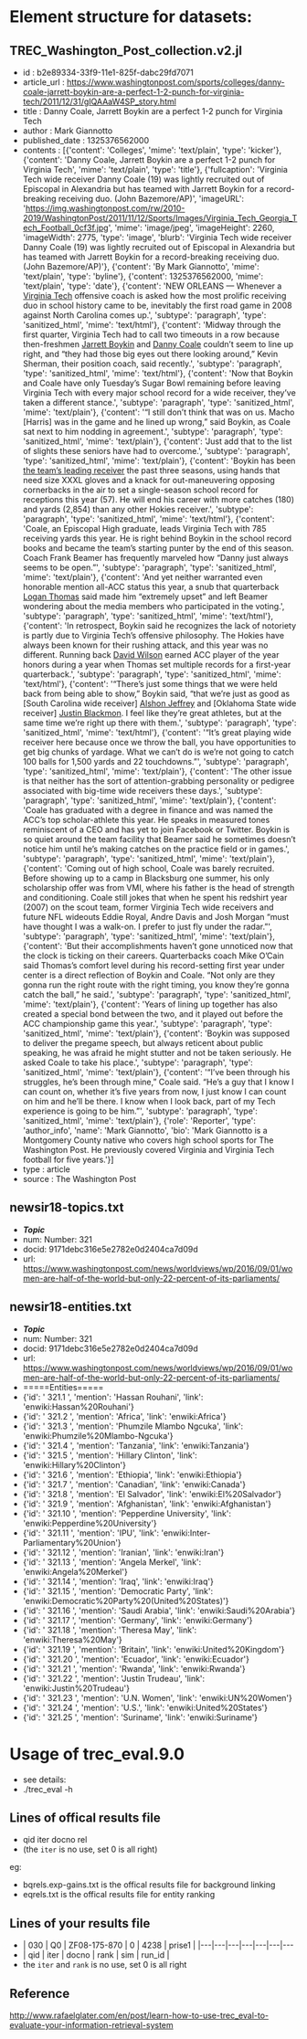 Element structure for datasets:
=======================

## TREC_Washington_Post_collection.v2.jl
* id : b2e89334-33f9-11e1-825f-dabc29fd7071
* article_url : https://www.washingtonpost.com/sports/colleges/danny-coale-jarrett-boykin-are-a-perfect-1-2-punch-for-virginia-tech/2011/12/31/gIQAAaW4SP_story.html
* title : Danny Coale, Jarrett Boykin are a perfect 1-2 punch for Virginia Tech
* author : Mark Giannotto
* published_date : 1325376562000
* contents : [{'content': 'Colleges', 'mime': 'text/plain', 'type': 'kicker'}, {'content': 'Danny Coale, Jarrett Boykin are a perfect 1-2 punch for Virginia Tech', 'mime': 'text/plain', 'type': 'title'}, {'fullcaption': 'Virginia Tech wide receiver Danny Coale (19) was lightly recruited out of Episcopal in Alexandria but has teamed with Jarrett Boykin for a record-breaking receiving duo. (John Bazemore/AP)', 'imageURL': 'https://img.washingtonpost.com/rw/2010-2019/WashingtonPost/2011/11/12/Sports/Images/Virginia_Tech_Georgia_Tech_Football_0cf3f.jpg', 'mime': 'image/jpeg', 'imageHeight': 2260, 'imageWidth': 2775, 'type': 'image', 'blurb': 'Virginia Tech wide receiver Danny Coale (19) was lightly recruited out of Episcopal in Alexandria but has teamed with Jarrett Boykin for a record-breaking receiving duo. (John Bazemore/AP)'}, {'content': 'By Mark Giannotto', 'mime': 'text/plain', 'type': 'byline'}, {'content': 1325376562000, 'mime': 'text/plain', 'type': 'date'}, {'content': '<span class="dateline">NEW ORLEANS —</span> Whenever a <a href="http://www.washingtonpost.com/blogs/hokies-journal" title="www.washingtonpost.com">Virginia Tech</a> offensive coach is asked how the most prolific receiving duo in school history came to be, inevitably the first road game in 2008 against North Carolina comes up.', 'subtype': 'paragraph', 'type': 'sanitized_html', 'mime': 'text/html'}, {'content': 'Midway through the first quarter, Virginia Tech had to call two timeouts in a row because then-freshmen <a href="http://stats.washingtonpost.com/cfb/players.asp?id=168641&team=16" title="stats.washingtonpost.com">Jarrett Boykin</a> and <a href="http://stats.washingtonpost.com/cfb/players.asp?id=155812&team=16" title="stats.washingtonpost.com">Danny Coale</a> couldn’t seem to line up right, and “they had those big eyes out there looking around,” Kevin Sherman, their position coach, said recently.', 'subtype': 'paragraph', 'type': 'sanitized_html', 'mime': 'text/html'}, {'content': 'Now that Boykin and Coale have only Tuesday’s Sugar Bowl remaining before leaving Virginia Tech with every major school record for a wide receiver, they’ve taken a different stance.', 'subtype': 'paragraph', 'type': 'sanitized_html', 'mime': 'text/plain'}, {'content': '“I still don’t think that was on us. Macho [Harris] was in the game and he lined up wrong,” said Boykin, as Coale sat next to him nodding in agreement.', 'subtype': 'paragraph', 'type': 'sanitized_html', 'mime': 'text/plain'}, {'content': 'Just add that to the list of slights these seniors have had to overcome.', 'subtype': 'paragraph', 'type': 'sanitized_html', 'mime': 'text/plain'}, {'content': 'Boykin has been <a href="http://stats.washingtonpost.com/cfb/teamstats.asp?team=16&report=stats" title="stats.washingtonpost.com">the team’s leading receiver</a> the past three seasons, using hands that need size XXXL gloves and a knack for out-maneuvering opposing cornerbacks in the air to set a single-season school record for receptions this year (57). He will end his career with more catches (180) and yards (2,854) than any other Hokies receiver.', 'subtype': 'paragraph', 'type': 'sanitized_html', 'mime': 'text/html'}, {'content': 'Coale, an Episcopal High graduate, leads Virginia Tech with 785 receiving yards this year. He is right behind Boykin in the school record books and became the team’s starting punter by the end of this season. Coach Frank Beamer has frequently marveled how “Danny just always seems to be open.”', 'subtype': 'paragraph', 'type': 'sanitized_html', 'mime': 'text/plain'}, {'content': 'And yet neither warranted even honorable mention all-ACC status this year, a snub that quarterback <a href="http://stats.washingtonpost.com/cfb/players.asp?id=181182&team=16" title="stats.washingtonpost.com">Logan Thomas</a> said made him “extremely upset” and left Beamer wondering about the media members who participated in the voting.', 'subtype': 'paragraph', 'type': 'sanitized_html', 'mime': 'text/html'}, {'content': 'In retrospect, Boykin said he recognizes the lack of notoriety is partly due to Virginia Tech’s offensive philosophy. The Hokies have always been known for their rushing attack, and this year was no different. Running back <a href="http://stats.washingtonpost.com/cfb/players.asp?id=181186&team=16" title="stats.washingtonpost.com">David Wilson</a> earned ACC player of the year honors during a year when Thomas set multiple records for a first-year quarterback.', 'subtype': 'paragraph', 'type': 'sanitized_html', 'mime': 'text/html'}, {'content': '“There’s just some things that we were held back from being able to show,” Boykin said, “that we’re just as good as [South Carolina wide receiver] <a href="http://stats.washingtonpost.com/cfb/players.asp?id=180564&team=70" title="stats.washingtonpost.com">Alshon Jeffrey</a> and [Oklahoma State wide receiver] <a href="http://stats.washingtonpost.com/cfb/players.asp?id=166655&team=25" title="stats.washingtonpost.com">Justin Blackmon</a>. I feel like they’re great athletes, but at the same time we’re right up there with them.', 'subtype': 'paragraph', 'type': 'sanitized_html', 'mime': 'text/html'}, {'content': '“It’s great playing wide receiver here because once we throw the ball, you have opportunities to get big chunks of yardage. What we can’t do is we’re not going to catch 100 balls for 1,500 yards and 22 touchdowns.”', 'subtype': 'paragraph', 'type': 'sanitized_html', 'mime': 'text/plain'}, {'content': 'The other issue is that neither has the sort of attention-grabbing personality or pedigree associated with big-time wide receivers these days.', 'subtype': 'paragraph', 'type': 'sanitized_html', 'mime': 'text/plain'}, {'content': 'Coale has graduated with a degree in finance and was named the ACC’s top scholar-athlete this year. He speaks in measured tones reminiscent of a CEO and has yet to join Facebook or Twitter. Boykin is so quiet around the team facility that Beamer said he sometimes doesn’t notice him until he’s making catches on the practice field or in games.', 'subtype': 'paragraph', 'type': 'sanitized_html', 'mime': 'text/plain'}, {'content': 'Coming out of high school, Coale was barely recruited. Before showing up to a camp in Blacksburg one summer, his only scholarship offer was from VMI, where his father is the head of strength and conditioning. Coale still jokes that when he spent his redshirt year (2007) on the scout team, former Virginia Tech wide receivers and future NFL wideouts Eddie Royal, Andre Davis and Josh Morgan “must have thought I was a walk-on. I prefer to just fly under the radar.”', 'subtype': 'paragraph', 'type': 'sanitized_html', 'mime': 'text/plain'}, {'content': 'But their accomplishments haven’t gone unnoticed now that the clock is ticking on their careers. Quarterbacks coach Mike O’Cain said Thomas’s comfort level during his record-setting first year under center is a direct reflection of Boykin and Coale. “Not only are they gonna run the right route with the right timing, you know they’re gonna catch the ball,” he said.', 'subtype': 'paragraph', 'type': 'sanitized_html', 'mime': 'text/plain'}, {'content': 'Years of lining up together has also created a special bond between the two, and it played out before the ACC championship game this year.', 'subtype': 'paragraph', 'type': 'sanitized_html', 'mime': 'text/plain'}, {'content': 'Boykin was supposed to deliver the pregame speech, but always reticent about public speaking, he was afraid he might stutter and not be taken seriously. He asked Coale to take his place.', 'subtype': 'paragraph', 'type': 'sanitized_html', 'mime': 'text/plain'}, {'content': '“I’ve been through his struggles, he’s been through mine,” Coale said. “He’s a guy that I know I can count on, whether it’s five years from now, I just know I can count on him and he’ll be there. I know when I look back, part of my Tech experience is going to be him.”', 'subtype': 'paragraph', 'type': 'sanitized_html', 'mime': 'text/plain'}, {'role': 'Reporter', 'type': 'author_info', 'name': 'Mark Giannotto', 'bio': 'Mark Giannotto is a Montgomery County native who covers high school sports for The Washington Post. He previously covered Virginia and Virginia Tech football for five years.'}]
* type : article
* source : The Washington Post


## newsir18-topics.txt
* *****Topic*****
* num:  Number: 321
* docid: 9171debc316e5e2782e0d2404ca7d09d
* url: https://www.washingtonpost.com/news/worldviews/wp/2016/09/01/women-are-half-of-the-world-but-only-22-percent-of-its-parliaments/


## newsir18-entities.txt
* *****Topic*****
* num:  Number: 321
* docid: 9171debc316e5e2782e0d2404ca7d09d
* url: https://www.washingtonpost.com/news/worldviews/wp/2016/09/01/women-are-half-of-the-world-but-only-22-percent-of-its-parliaments/
* =====Entities=====
* {'id': ' 321.1 ', 'mention': 'Hassan Rouhani', 'link': 'enwiki:Hassan%20Rouhani'}
* {'id': ' 321.2 ', 'mention': 'Africa', 'link': 'enwiki:Africa'}
* {'id': ' 321.3 ', 'mention': 'Phumzile Mlambo Ngcuka', 'link': 'enwiki:Phumzile%20Mlambo-Ngcuka'}
* {'id': ' 321.4 ', 'mention': 'Tanzania', 'link': 'enwiki:Tanzania'}
* {'id': ' 321.5 ', 'mention': 'Hillary Clinton', 'link': 'enwiki:Hillary%20Clinton'}
* {'id': ' 321.6 ', 'mention': 'Ethiopia', 'link': 'enwiki:Ethiopia'}
* {'id': ' 321.7 ', 'mention': 'Canadian', 'link': 'enwiki:Canada'}
* {'id': ' 321.8 ', 'mention': 'El Salvador', 'link': 'enwiki:El%20Salvador'}
* {'id': ' 321.9 ', 'mention': 'Afghanistan', 'link': 'enwiki:Afghanistan'}
* {'id': ' 321.10 ', 'mention': 'Pepperdine University', 'link': 'enwiki:Pepperdine%20University'}
* {'id': ' 321.11 ', 'mention': 'IPU', 'link': 'enwiki:Inter-Parliamentary%20Union'}
* {'id': ' 321.12 ', 'mention': 'Iranian', 'link': 'enwiki:Iran'}
* {'id': ' 321.13 ', 'mention': 'Angela Merkel', 'link': 'enwiki:Angela%20Merkel'}
* {'id': ' 321.14 ', 'mention': 'Iraq', 'link': 'enwiki:Iraq'}
* {'id': ' 321.15 ', 'mention': 'Democratic Party', 'link': 'enwiki:Democratic%20Party%20(United%20States)'}
* {'id': ' 321.16 ', 'mention': 'Saudi Arabia', 'link': 'enwiki:Saudi%20Arabia'}
* {'id': ' 321.17 ', 'mention': 'Germany', 'link': 'enwiki:Germany'}
* {'id': ' 321.18 ', 'mention': 'Theresa May', 'link': 'enwiki:Theresa%20May'}
* {'id': ' 321.19 ', 'mention': 'Britain', 'link': 'enwiki:United%20Kingdom'}
* {'id': ' 321.20 ', 'mention': 'Ecuador', 'link': 'enwiki:Ecuador'}
* {'id': ' 321.21 ', 'mention': 'Rwanda', 'link': 'enwiki:Rwanda'}
* {'id': ' 321.22 ', 'mention': 'Justin Trudeau', 'link': 'enwiki:Justin%20Trudeau'}
* {'id': ' 321.23 ', 'mention': 'U.N. Women', 'link': 'enwiki:UN%20Women'}
* {'id': ' 321.24 ', 'mention': 'U.S.', 'link': 'enwiki:United%20States'}
* {'id': ' 321.25 ', 'mention': 'Suriname', 'link': 'enwiki:Suriname'}


Usage of trec_eval.9.0
===================
* see details:
* ./trec_eval -h

## Lines of offical results file
* qid  iter  docno  rel
* (the `iter` is no use, set 0 is all right)

eg:
* bqrels.exp-gains.txt is the offical results file for background linking
* eqrels.txt is the offical results file for entity ranking


## Lines of your results file
* | 030 | Q0 | ZF08-175-870 | 0 |  4238 |  prise1 |
|---|---|---|---|---|---|---
* | qid | iter |  docno   |   rank | sim |  run_id |
* the `iter` and `rank` is no use, set 0 is all right

## Reference
http://www.rafaelglater.com/en/post/learn-how-to-use-trec_eval-to-evaluate-your-information-retrieval-system


